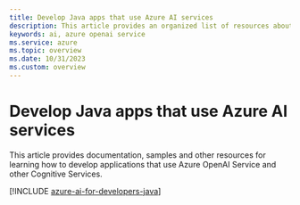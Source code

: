 ```yaml
---
title: Develop Java apps that use Azure AI services
description: This article provides an organized list of resources about Azure AI scenarios for Java developers, including documentation and code samples.
keywords: ai, azure openai service
ms.service: azure
ms.topic: overview
ms.date: 10/31/2023
ms.custom: overview
---
```


# Develop Java apps that use Azure AI services

This article provides documentation, samples and other resources for learning how to develop applications that use Azure OpenAI Service and other Cognitive Services.

[!INCLUDE [azure-ai-for-developers-java](../articles/intro/includes/azure-ai-for-developers-java.md)]
